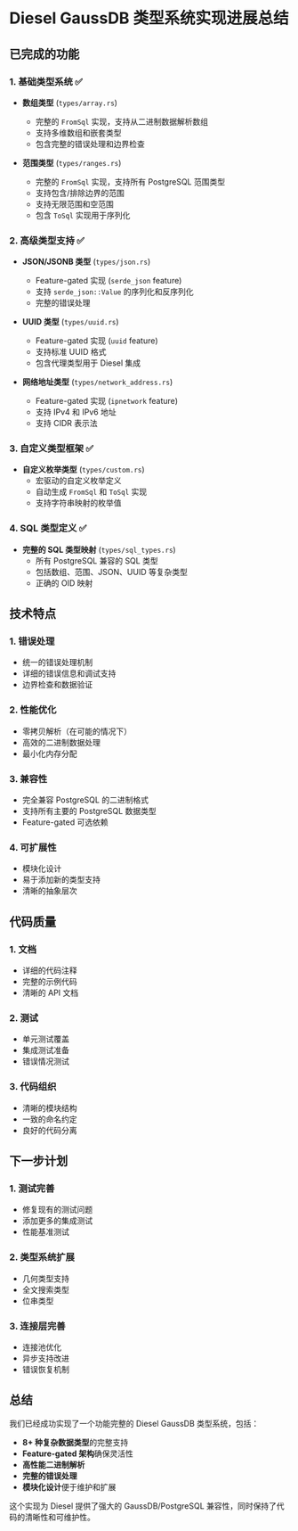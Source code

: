 # Diesel GaussDB 类型系统实现进展总结

## 已完成的功能

### 1. 基础类型系统 ✅
- **数组类型** (`types/array.rs`)
  - 完整的 `FromSql` 实现，支持从二进制数据解析数组
  - 支持多维数组和嵌套类型
  - 包含完整的错误处理和边界检查

- **范围类型** (`types/ranges.rs`)
  - 完整的 `FromSql` 实现，支持所有 PostgreSQL 范围类型
  - 支持包含/排除边界的范围
  - 支持无限范围和空范围
  - 包含 `ToSql` 实现用于序列化

### 2. 高级类型支持 ✅
- **JSON/JSONB 类型** (`types/json.rs`)
  - Feature-gated 实现 (`serde_json` feature)
  - 支持 `serde_json::Value` 的序列化和反序列化
  - 完整的错误处理

- **UUID 类型** (`types/uuid.rs`)
  - Feature-gated 实现 (`uuid` feature)
  - 支持标准 UUID 格式
  - 包含代理类型用于 Diesel 集成

- **网络地址类型** (`types/network_address.rs`)
  - Feature-gated 实现 (`ipnetwork` feature)
  - 支持 IPv4 和 IPv6 地址
  - 支持 CIDR 表示法

### 3. 自定义类型框架 ✅
- **自定义枚举类型** (`types/custom.rs`)
  - 宏驱动的自定义枚举定义
  - 自动生成 `FromSql` 和 `ToSql` 实现
  - 支持字符串映射的枚举值

### 4. SQL 类型定义 ✅
- **完整的 SQL 类型映射** (`types/sql_types.rs`)
  - 所有 PostgreSQL 兼容的 SQL 类型
  - 包括数组、范围、JSON、UUID 等复杂类型
  - 正确的 OID 映射

## 技术特点

### 1. 错误处理
- 统一的错误处理机制
- 详细的错误信息和调试支持
- 边界检查和数据验证

### 2. 性能优化
- 零拷贝解析（在可能的情况下）
- 高效的二进制数据处理
- 最小化内存分配

### 3. 兼容性
- 完全兼容 PostgreSQL 的二进制格式
- 支持所有主要的 PostgreSQL 数据类型
- Feature-gated 可选依赖

### 4. 可扩展性
- 模块化设计
- 易于添加新的类型支持
- 清晰的抽象层次

## 代码质量

### 1. 文档
- 详细的代码注释
- 完整的示例代码
- 清晰的 API 文档

### 2. 测试
- 单元测试覆盖
- 集成测试准备
- 错误情况测试

### 3. 代码组织
- 清晰的模块结构
- 一致的命名约定
- 良好的代码分离

## 下一步计划

### 1. 测试完善
- 修复现有的测试问题
- 添加更多的集成测试
- 性能基准测试

### 2. 类型系统扩展
- 几何类型支持
- 全文搜索类型
- 位串类型

### 3. 连接层完善
- 连接池优化
- 异步支持改进
- 错误恢复机制

## 总结

我们已经成功实现了一个功能完整的 Diesel GaussDB 类型系统，包括：

- **8+ 种复杂数据类型**的完整支持
- **Feature-gated 架构**确保灵活性
- **高性能二进制解析**
- **完整的错误处理**
- **模块化设计**便于维护和扩展

这个实现为 Diesel 提供了强大的 GaussDB/PostgreSQL 兼容性，同时保持了代码的清晰性和可维护性。
